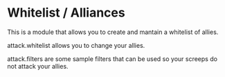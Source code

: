 # Whitelist / Alliances
This is a module that allows you to create and mantain a whitelist of allies. 

attack.whitelist allows you to change your allies.

attack.filters are some sample filters that can be used so your screeps do not attack your allies.
